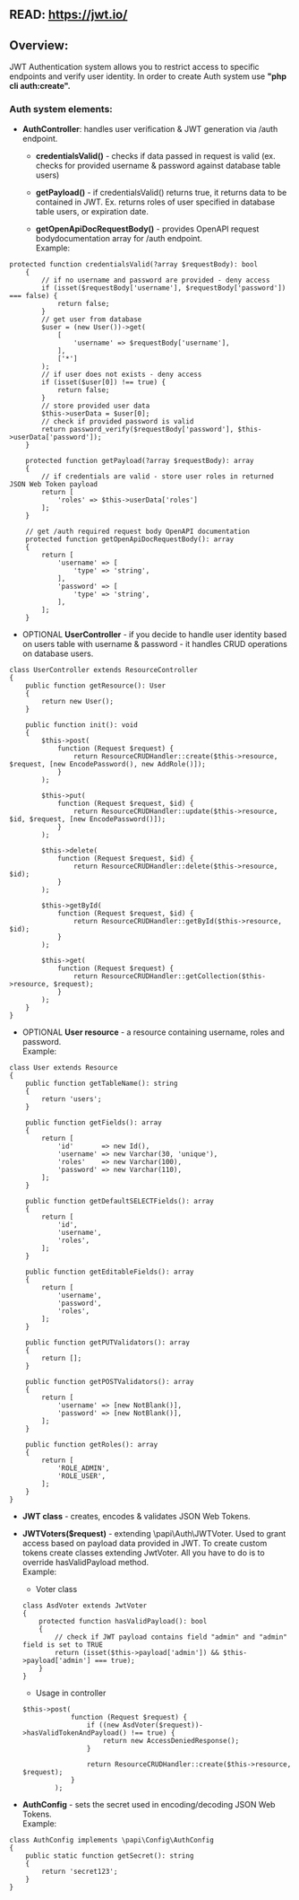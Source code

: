 ## READ: https://jwt.io/

## Overview:
JWT Authentication system allows you to restrict access to specific endpoints and verify user identity. In order to create Auth system use **"php cli auth:create".**

### Auth system elements:
* **AuthController**: handles user verification & JWT generation via /auth endpoint.
    * **credentialsValid()** - checks if data passed in request is valid (ex. checks for provided username & password against database table users)

    * **getPayload()** - if credentialsValid() returns true, it returns data to be contained in JWT. Ex. returns roles of user specified in database table users, or expiration date.
    * **getOpenApiDocRequestBody()** - provides OpenAPI request bodydocumentation array for /auth endpoint.  
      Example:
```
protected function credentialsValid(?array $requestBody): bool
    {
        // if no username and password are provided - deny access
        if (isset($requestBody['username'], $requestBody['password']) === false) {
            return false;
        }
        // get user from database
        $user = (new User())->get(
            [
                'username' => $requestBody['username'],
            ],
            ['*']
        );
        // if user does not exists - deny access
        if (isset($user[0]) !== true) {
            return false;
        }
        // store provided user data
        $this->userData = $user[0];
        // check if provided password is valid
        return password_verify($requestBody['password'], $this->userData['password']);
    }

    protected function getPayload(?array $requestBody): array
    {
        // if credentials are valid - store user roles in returned JSON Web Token payload
        return [
            'roles' => $this->userData['roles']
        ];
    }

    // get /auth required request body OpenAPI documentation
    protected function getOpenApiDocRequestBody(): array
    {
        return [
            'username' => [
                'type' => 'string',
            ],
            'password' => [
                'type' => 'string',
            ],
        ];
    }
```

* OPTIONAL **UserController** - if you decide to handle user identity based on users table with username & password - it handles CRUD operations on database users.
```
class UserController extends ResourceController
{
    public function getResource(): User
    {
        return new User();
    }

    public function init(): void
    {
        $this->post(
            function (Request $request) {
                return ResourceCRUDHandler::create($this->resource, $request, [new EncodePassword(), new AddRole()]);
            }
        );

        $this->put(
            function (Request $request, $id) {
                return ResourceCRUDHandler::update($this->resource, $id, $request, [new EncodePassword()]);
            }
        );

        $this->delete(
            function (Request $request, $id) {
                return ResourceCRUDHandler::delete($this->resource, $id);
            }
        );

        $this->getById(
            function (Request $request, $id) {
                return ResourceCRUDHandler::getById($this->resource, $id);
            }
        );

        $this->get(
            function (Request $request) {
                return ResourceCRUDHandler::getCollection($this->resource, $request);
            }
        );
    }
}
```
* OPTIONAL **User resource** - a resource containing username, roles and password.  
  Example:
```
class User extends Resource
{
    public function getTableName(): string
    {
        return 'users';
    }

    public function getFields(): array
    {
        return [
            'id'       => new Id(),
            'username' => new Varchar(30, 'unique'),
            'roles'    => new Varchar(100),
            'password' => new Varchar(110),
        ];
    }

    public function getDefaultSELECTFields(): array
    {
        return [
            'id',
            'username',
            'roles',
        ];
    }

    public function getEditableFields(): array
    {
        return [
            'username',
            'password',
            'roles',
        ];
    }

    public function getPUTValidators(): array
    {
        return [];
    }

    public function getPOSTValidators(): array
    {
        return [
            'username' => [new NotBlank()],
            'password' => [new NotBlank()],
        ];
    }

    public function getRoles(): array
    {
        return [
            'ROLE_ADMIN',
            'ROLE_USER',
        ];
    }
}
```
* **JWT class** - creates, encodes & validates JSON Web Tokens.

* **JWTVoters($request)** - extending \papi\Auth\JWTVoter. Used to grant access based on payload data provided in JWT. To create custom tokens create classes extending JwtVoter. All you have to do is to override hasValidPayload method.  
  Example:
    * Voter class
  ```
  class AsdVoter extends JwtVoter
  {
      protected function hasValidPayload(): bool
      {
          // check if JWT payload contains field "admin" and "admin" field is set to TRUE
          return (isset($this->payload['admin']) && $this->payload['admin'] === true);
      }
  }
  ```
    * Usage in controller
  ```
  $this->post(
              function (Request $request) {
                  if ((new AsdVoter($request))->hasValidTokenAndPayload() !== true) {
                      return new AccessDeniedResponse();
                  }
 
                  return ResourceCRUDHandler::create($this->resource, $request);
              }
          );
  ```  

* **AuthConfig** - sets the secret used in encoding/decoding JSON Web Tokens.  
  Example:
```
class AuthConfig implements \papi\Config\AuthConfig
{
    public static function getSecret(): string
    {
        return 'secret123';
    }
}
```